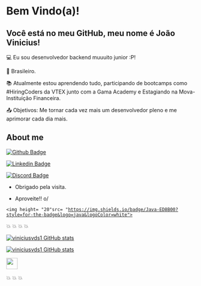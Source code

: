 # Bem Vindo(a)!

 

## Você está no meu GitHub, meu nome é João Vinicius!

 

:computer: Eu sou desenvolvedor backend muuuito junior :P!

:house_with_garden: Brasileiro.

:books: Atualmente estou aprendendo tudo, participando de bootcamps como #HiringCoders da VTEX junto com a Gama Academy e Estagiando na Mova-Instituição Financeira.

:outbox_tray: Objetivos: Me tornar cada vez mais um desenvolvedor pleno e me aprimorar cada dia mais.

 

## About me

[![Github Badge](https://img.shields.io/badge/-Github-000?style=flat-square&logo=Github&logoColor=white&link=https://github.com/viniciusvds1)](https://github.com/viniciusvds1)

[![Linkedin Badge](https://img.shields.io/badge/-LinkedIn-blue?style=flat-square&logo=Linkedin&logoColor=white&link=https://www.linkedin.com/in/jviniciusvds/)]( https://www.linkedin.com/in/jviniciusvds/)


[![Discord Badge](https://img.shields.io/badge/Discord-7289DA?style=for-the-badge&logo=discord&logoColor=white)](viniciusvds#4677)

- Obrigado pela visita.

- Aproveite!! o/



<code><img height= "20"src= "https://img.shields.io/badge/Java-ED8B00?style=for-the-badge&logo=java&logoColor=white"></code>





:collision: :collision: :collision: :collision:



           

[![viniciusvds1 GitHub stats](https://github-readme-stats.vercel.app/api?username=viniciusvds1)](https://github.com/viniciusvds1?tab=repositories)



[![viniciusvds1 GitHub stats](https://github-readme-stats.vercel.app/api?username=viniciusvds1)](https://github.com/viniciusvds1?tab=repositories)






<img src=https://github.com/TheDudeThatCode/TheDudeThatCode/blob/master/Assets/Earth.gif width="30">


                
:collision: :collision: :collision:


  
